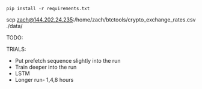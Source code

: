```
pip install -r requirements.txt
```

scp zach@144.202.24.235:/home/zach/btctools/crypto_exchange_rates.csv ./data/

TODO:


TRIALS:
- Put prefetch sequence slightly into the run
- Train deeper into the run
- LSTM
- Longer run- 1,4,8 hours
